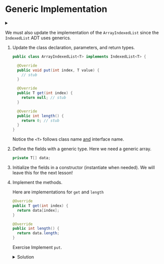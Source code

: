 # Generic Implementation

<div id="outcomes"><details><summary></summary>

* Implement the generic IndexedList ADT with a concrete Java class.

</details></div>


We must also update the implementation of the `ArrayIndexedList` since the `IndexedList` ADT uses generics.

1. Update the class declaration, parameters, and return types.
    ```java
    public class ArrayIndexedList<T> implements IndexedList<T> {

      @Override
      public void put(int index, T value) {
        // stub
      }

      @Override
      public T get(int index) {
        return null; // stub
      }

      @Override
      public int length() {
        return 0; // stub
      }
    }
    ```

    Notice the `<T>` follows class name <u>and</u> interface name.

2. Define the fields with a generic type. Here we need a generic array.
    ```java
    private T[] data;
    ```

3. Initialize the fields in a constructor (instantiate when needed). We will leave this for the next lesson!
   
4. Implement the methods.

    Here are implementations for `get` and `length`
    ```java
    @Override
    public T get(int index) {
      return data[index];
    }

    @Override
    public int length() {
      return data.length;
    }
    ```

    <span class="tag">Exercise</span> Implement `put`.

    <details class="solution" data-release="Sep 8, 2023 17:00:00">
    <summary>Solution</summary>

    ```java
    @Override
    public void put(int index, T value) {
      data[index] = value;
    }
    ```

    Notice the implementation of `get`, `length` and `put` are identical to before using generics. This is the beauty of it: using generics in most cases requires very little change to your code. 
    
    </details>
  